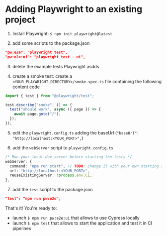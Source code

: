 # Adding Playwright to an existing project

1. Install Playwright: `$ npm init playwright@latest`

2. add some scripts to the package.json
```json
"pw:e2e": "playwright test",
"pw:e2e:ui": "playwright test --ui",
```

3. delete the example tests Playwright asdds

4. create a smoke test: create a `<YOUR_PLAYWRIGHT_DIRECTORY>/smoke.spec.ts` file containing the following content code
  ```ts
  import { test } from "@playwright/test";

  test.describe("smoke", () => {
    test("should work", async ({ page }) => {
      await page.goto("/");
    });
  });
  ```

5. edit the `playwright.config.ts` adding the baseUrl (`"baseUrl": "http://localhost:<YOUR_PORT>",`)

6. add the `webServer` script to `playwright.config.ts`
  ```ts
  /* Run your local dev server before starting the tests */
  webServer: {
    command: "npm run start", // TODO: change it with your own starting script
    url: "http://localhost:<YOUR_PORT>",
    reuseExistingServer: !process.env.CI,
  },
  ```

7. add the `test` script to the package.json
  ```json
  "test": "npm run pw:e2e",
  ```

That's it! You're ready to:
- launch `$ npm run pw:e2e:ui` that allows to use Cypress locally
- launch `$ npm test` that allows to start the application and test it in CI pipelines
